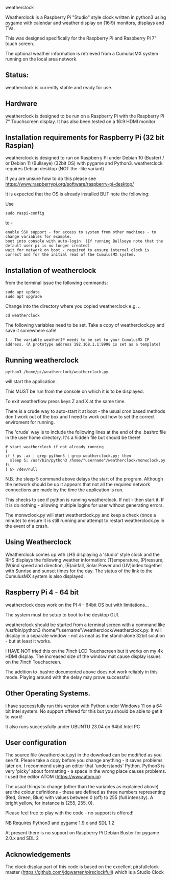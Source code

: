 weatherclock

Weatherclock is a Raspberry Pi "Studio" style clock written in python3 using pygame with calendar and weather display on (16:9) monitors, displays and TVs.

This was designed specifically for the Raspberry Pi and Raspberry Pi 7" touch screen.

The optional weather information is retrieved from a CumulusMX system running on the local area network.

Status:
-------

weatherclock is currently stable and ready for use.

Hardware
--------
weatherclock is designed to be run on a Raspberry Pi with the Raspberry Pi 7" Touchscreen display.  It has also been tested on a 16:9 HDMI monitor


Installation requirements for Raspberry Pi  (32 bit Raspian)
------------------------------------------
weatherclock is designed to run on Raspberry Pi under Debian 10 (Buster) / or Debian 11 (Bullseye) (32bit OS) with pygame and Python3. weatherclock requires Debian desktop (NOT the -lite variant)

If you are unsure how to do this please see https://www.raspberrypi.org/software/raspberry-pi-desktop/  

It is expected that the OS is already installed BUT note the following:

Use
```
sudo raspi-config
```
to -
```
enable SSH support - for access to system from other machines - to change variables for example.
boot into console with auto-login  (If running Bullseye note that the default user pi is no longer created)
wait for network on boot - required to ensure internal clock is correct and for the initial read of the CumulusMX system.
```
Installation of weatherclock
----------------------------

from the terminal issue the following commands:
```
sudo apt update
sudo apt upgrade
```

Change into the directory where you copied weatherclock e.g. ..
```
cd weatherclock
```
The following variables need to be set.
Take a copy of weatherclock.py and save it somewhere safe!
```
1 - The variable weatherIP needs to be set to your CumulusMX IP address. (A prototype address 192.168.1.1:8998 is set as a template)
```
Running weatherclock
--------------------
```
python3 /home/pi/weatherclock/weatherclock.py  
```
will start the application.

This MUST be run from the console on which it is to be displayed.

To exit weatherflow press keys Z and X at the same time.

There is a crude way to auto-start it at boot - the usual cron based methods don't work out of the box and I need to work out how to set the correct enviroment for running.

The 'crude' way is to include the following lines at the end of the .bashrc file in the user home directory.  It's a hidden file but should be there!
```
# start weatherclock if not already running
{
if ! ps -ax | grep python3 | grep weatherclock.py; then
  sleep 5; /usr/bin/python3 /home/"username"/weatherclock/monwclock.py
fi
} &> /dev/null
```

N.B. the sleep 5 command above delays the start of the program.  Although the network should be up it appears that not all the required network connections are made by the time the application is run.

This checks to see if python is running weatherclock.  If not - then start it. If it is do nothing - allowing multiple logins for user without generating errors.  

The monwclock.py will start weatherclock.py and keep a check (once a minute) to ensure it is still running and attempt to restart weatherclock.py in the event of a crash.

Using Weatherclock
------------------

Weatherclock comes up wth LHS displaying a 'studio' style clock and the RHS displays the following weather information: (T)emperature, (P)ressure, (W)ind speed and direction,
(R)ainfall, Solar Power and (UV)index together with Sunrise and sunset times for the day.  The status of the link to the CumulusMX system is also displayed.

Raspberry Pi 4 - 64 bit
-----------------------

weatherclock does work on the PI 4 - 64bit OS but with limitations...

The system must be setup to boot to the desktop GUI.

weatherclock should be started from a terminal screen with a command like /usr/bin/python3 /home/"username"/weatherclock/weatherclock.py. It will display in a separate window - not as neat as the stand-alone 32bit solution - but at least it works.  

I HAVE NOT tried this on the 7inch LCD Touchscreen but it works on my 4k HDMI display.  The increased size of the window mat cause display issues on the 7inch Touchscreen.

The addition to .bashrc documented above does not work reliably in this mode.  Playing around with the delay may prove successful!


Other Operating Systems.
------------------------

I have successfully run this version with Python under Windows 11 on a 64 bit Intel system.  No support offered for this but you should be able to get it to work!

It also runs successfully under UBUNTU 23.04 on 64bit Intel PC

User configuration
------------------

The source file (weatherclock.py) in the download can be modified as you see fit.  Please take a copy before you change anything - it saves problems later on. I recommend using an editor that 'understands' Python.  Python3 is very 'picky' about formatting - a space in the wrong place causes problems. I used the editor ATOM (https://www.atom.io)

The usual things to change (other than the variables as explained above) are the colour definitions - these are defined as three numbers representing (Red, Green, Blue) with values between 0 (off) to 255 (full intensity). A bright yellow, for instance is (255, 255, 0).

Please feel free to play with the code - no support is offered!

NB  Requires Python3 and pygame 1.9.x and SDL 1.2

At present there is no support on Raspberry Pi Debian Buster for pygame 2.0.x and SDL 2

Acknowledgements
----------------

The clock display part of this code is based on the excellent pirsfullclock-master (https://github.com/jdgwarren/pirsclockfull) which is a Studio Clock
